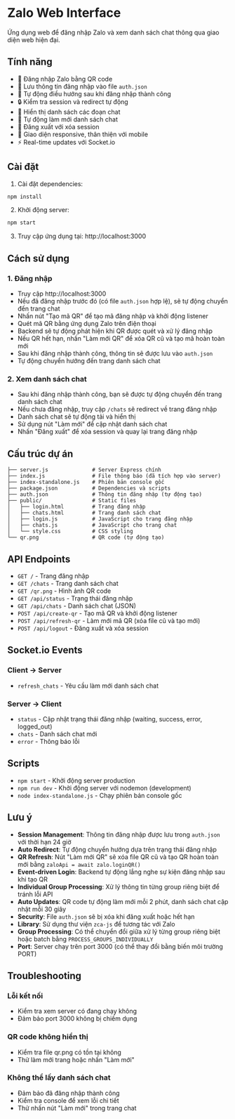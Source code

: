 # Zalo Web Interface

Ứng dụng web để đăng nhập Zalo và xem danh sách chat thông qua giao diện web hiện đại.

## Tính năng

- 🔐 Đăng nhập Zalo bằng QR code
- 💾 Lưu thông tin đăng nhập vào file `auth.json`
- 🔄 Tự động điều hướng sau khi đăng nhập thành công
- 🔒 Kiểm tra session và redirect tự động
- 💬 Hiển thị danh sách các đoạn chat
- 🔄 Tự động làm mới danh sách chat
- 🚪 Đăng xuất với xóa session
- 📱 Giao diện responsive, thân thiện với mobile
- ⚡ Real-time updates với Socket.io

## Cài đặt

1. Cài đặt dependencies:

```bash
npm install
```

2. Khởi động server:

```bash
npm start
```

3. Truy cập ứng dụng tại: http://localhost:3000

## Cách sử dụng

### 1. Đăng nhập

- Truy cập http://localhost:3000
- Nếu đã đăng nhập trước đó (có file `auth.json` hợp lệ), sẽ tự động chuyển đến trang chat
- Nhấn nút "Tạo mã QR" để tạo mã đăng nhập và khởi động listener
- Quét mã QR bằng ứng dụng Zalo trên điện thoại
- Backend sẽ tự động phát hiện khi QR được quét và xử lý đăng nhập
- Nếu QR hết hạn, nhấn "Làm mới QR" để xóa QR cũ và tạo mã hoàn toàn mới
- Sau khi đăng nhập thành công, thông tin sẽ được lưu vào `auth.json`
- Tự động chuyển hướng đến trang danh sách chat

### 2. Xem danh sách chat

- Sau khi đăng nhập thành công, bạn sẽ được tự động chuyển đến trang danh sách chat
- Nếu chưa đăng nhập, truy cập `/chats` sẽ redirect về trang đăng nhập
- Danh sách chat sẽ tự động tải và hiển thị
- Sử dụng nút "Làm mới" để cập nhật danh sách chat
- Nhấn "Đăng xuất" để xóa session và quay lại trang đăng nhập

## Cấu trúc dự án

```
├── server.js              # Server Express chính
├── index.js               # File thông báo (đã tích hợp vào server)
├── index-standalone.js    # Phiên bản console gốc
├── package.json           # Dependencies và scripts
├── auth.json              # Thông tin đăng nhập (tự động tạo)
├── public/                # Static files
│   ├── login.html         # Trang đăng nhập
│   ├── chats.html         # Trang danh sách chat
│   ├── login.js           # JavaScript cho trang đăng nhập
│   ├── chats.js           # JavaScript cho trang chat
│   └── style.css          # CSS styling
└── qr.png                 # QR code (tự động tạo)
```

## API Endpoints

- `GET /` - Trang đăng nhập
- `GET /chats` - Trang danh sách chat
- `GET /qr.png` - Hình ảnh QR code
- `GET /api/status` - Trạng thái đăng nhập
- `GET /api/chats` - Danh sách chat (JSON)
- `POST /api/create-qr` - Tạo mã QR và khởi động listener
- `POST /api/refresh-qr` - Làm mới mã QR (xóa file cũ và tạo mới)
- `POST /api/logout` - Đăng xuất và xóa session

## Socket.io Events

### Client → Server

- `refresh_chats` - Yêu cầu làm mới danh sách chat

### Server → Client

- `status` - Cập nhật trạng thái đăng nhập (waiting, success, error, logged_out)
- `chats` - Danh sách chat mới
- `error` - Thông báo lỗi

## Scripts

- `npm start` - Khởi động server production
- `npm run dev` - Khởi động server với nodemon (development)
- `node index-standalone.js` - Chạy phiên bản console gốc

## Lưu ý

- **Session Management**: Thông tin đăng nhập được lưu trong `auth.json` với thời hạn 24 giờ
- **Auto Redirect**: Tự động chuyển hướng dựa trên trạng thái đăng nhập
- **QR Refresh**: Nút "Làm mới QR" sẽ xóa file QR cũ và tạo QR hoàn toàn mới bằng `zaloApi = await zalo.loginQR()`
- **Event-driven Login**: Backend tự động lắng nghe sự kiện đăng nhập sau khi tạo QR
- **Individual Group Processing**: Xử lý thông tin từng group riêng biệt để tránh lỗi API
- **Auto Updates**: QR code tự động làm mới mỗi 2 phút, danh sách chat cập nhật mỗi 30 giây
- **Security**: File `auth.json` sẽ bị xóa khi đăng xuất hoặc hết hạn
- **Library**: Sử dụng thư viện `zca-js` để tương tác với Zalo
- **Group Processing**: Có thể chuyển đổi giữa xử lý từng group riêng biệt hoặc batch bằng `PROCESS_GROUPS_INDIVIDUALLY`
- **Port**: Server chạy trên port 3000 (có thể thay đổi bằng biến môi trường PORT)

## Troubleshooting

### Lỗi kết nối

- Kiểm tra xem server có đang chạy không
- Đảm bảo port 3000 không bị chiếm dụng

### QR code không hiển thị

- Kiểm tra file qr.png có tồn tại không
- Thử làm mới trang hoặc nhấn "Làm mới"

### Không thể lấy danh sách chat

- Đảm bảo đã đăng nhập thành công
- Kiểm tra console để xem lỗi chi tiết
- Thử nhấn nút "Làm mới" trong trang chat
